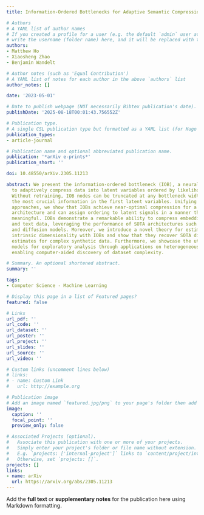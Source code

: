 ```yaml
---
title: Information-Ordered Bottlenecks for Adaptive Semantic Compression

# Authors
# A YAML list of author names
# If you created a profile for a user (e.g. the default `admin` user at `content/authors/admin/`), 
# write the username (folder name) here, and it will be replaced with their full name and linked to their profile.
authors:
- Matthew Ho
- Xiaosheng Zhao
- Benjamin Wandelt

# Author notes (such as 'Equal Contribution')
# A YAML list of notes for each author in the above `authors` list
author_notes: []

date: '2023-05-01'

# Date to publish webpage (NOT necessarily Bibtex publication's date).
publishDate: '2025-08-18T00:01:43.756552Z'

# Publication type.
# A single CSL publication type but formatted as a YAML list (for Hugo requirements).
publication_types:
- article-journal

# Publication name and optional abbreviated publication name.
publication: '*arXiv e-prints*'
publication_short: ''

doi: 10.48550/arXiv.2305.11213

abstract: We present the information-ordered bottleneck (IOB), a neural layer designed
  to adaptively compress data into latent variables ordered by likelihood maximization.
  Without retraining, IOB nodes can be truncated at any bottleneck width, capturing
  the most crucial information in the first latent variables. Unifying several previous
  approaches, we show that IOBs achieve near-optimal compression for a given encoding
  architecture and can assign ordering to latent signals in a manner that is semantically
  meaningful. IOBs demonstrate a remarkable ability to compress embeddings of image
  and text data, leveraging the performance of SOTA architectures such as CNNs, transformers,
  and diffusion models. Moreover, we introduce a novel theory for estimating global
  intrinsic dimensionality with IOBs and show that they recover SOTA dimensionality
  estimates for complex synthetic data. Furthermore, we showcase the utility of these
  models for exploratory analysis through applications on heterogeneous datasets,
  enabling computer-aided discovery of dataset complexity.

# Summary. An optional shortened abstract.
summary: ''

tags:
- Computer Science - Machine Learning

# Display this page in a list of Featured pages?
featured: false

# Links
url_pdf: ''
url_code: ''
url_dataset: ''
url_poster: ''
url_project: ''
url_slides: ''
url_source: ''
url_video: ''

# Custom links (uncomment lines below)
# links:
# - name: Custom Link
#   url: http://example.org

# Publication image
# Add an image named `featured.jpg/png` to your page's folder then add a caption below.
image:
  caption: ''
  focal_point: ''
  preview_only: false

# Associated Projects (optional).
#   Associate this publication with one or more of your projects.
#   Simply enter your project's folder or file name without extension.
#   E.g. `projects: ['internal-project']` links to `content/project/internal-project/index.md`.
#   Otherwise, set `projects: []`.
projects: []
links:
- name: arXiv
  url: https://arxiv.org/abs/2305.11213
---
```


Add the **full text** or **supplementary notes** for the publication here using Markdown formatting.
